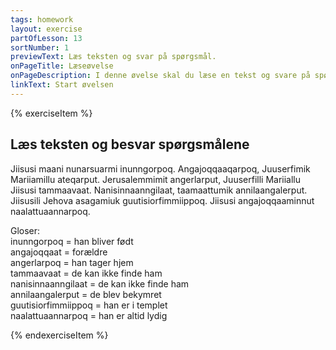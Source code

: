 ```yaml
---
tags: homework
layout: exercise
partOfLesson: 13
sortNumber: 1
previewText: Læs teksten og svar på spørgsmål.
onPageTitle: Læseøvelse
onPageDescription: I denne øvelse skal du læse en tekst og svare på spørgsmål om den.
linkText: Start øvelsen
---
```


{% exerciseItem %}

## Læs teksten og besvar spørgsmålene
Jiisusi maani nunarsuarmi inunngorpoq. Angajoqqaaqarpoq, Juuserfimik Mariiamillu ateqarput. Jerusalemmimit angerlarput, Juuserfilli Mariiallu Jiisusi tammaavaat. Nanisinnaanngilaat, taamaattumik annilaangalerput. Jiisusili Jehova asagamiuk guutisiorfimmiippoq. Jiisusi angajoqqaaminnut naalattuaannarpoq. 

Gloser:
<br>inunngorpoq = han bliver født
<br>angajoqqaat = forældre
<br>angerlarpoq = han tager hjem
<br>tammaavaat = de kan ikke finde ham
<br>nanisinnaanngilaat = de kan ikke finde ham
<br>annilaangalerput = de blev bekymret
<br>guutisiorfimmiippoq = han er i templet
<br>naalattuaannarpoq = han er altid lydig

<multi-choice data-label="Oqaluttuaq paasiviuk?" data-type="radio" data-random="false" data-options="Aap, Naamik, Immannguaq" ></multi-choice>
<single-input data-label="Jiisusip angajoqqaavi qanoq ateqarpat?" ></single-input>
<single-input data-label="Jiisusi annilaangalerpa?" ></single-input>
<single-input data-label="Jiisusi sumiippa?" ></single-input>
<single-input data-label="Mariia naalappa?" ></single-input>
<number-input data-label="Hvor mange udsagnsord i fremsættemåde kan du finde?" data-validation="7"></number-input>
<feedback-message data-content="Godt klaret med at svare på alle spørgsmålene! I den næste øvelse skal du bøje nogle af ordene fra teksten her."></feedback-message>
{% endexerciseItem %}
